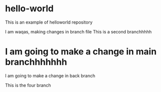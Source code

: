 # hello-world
This is an example of helloworld repository

I am waqas, making changes in branch file
This is a second branchhhhh


I am going to make a change in main branchhhhhhh
=======
I am going to make a change in back branch


This is the four branch
